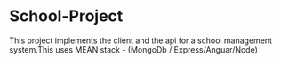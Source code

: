 # School-Project
This project implements the client and the api for a school management system.This uses MEAN stack - (MongoDb / Express/Anguar/Node) 
